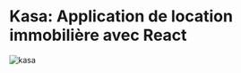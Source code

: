 # Kasa: Application de location immobilière avec React
![kasa](https://user-images.githubusercontent.com/128734584/228630351-a8835770-ba3c-463e-9754-1c26d6b2fd68.jpg)

